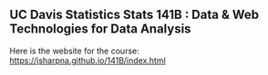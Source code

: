 ## UC Davis Statistics Stats 141B : Data & Web Technologies for Data Analysis

Here is the website for the course: https://jsharpna.github.io/141B/index.html
